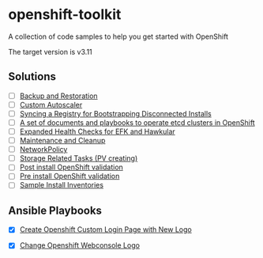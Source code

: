 # openshift-toolkit
A collection of code samples to help you get started with OpenShift

The target version is v3.11

## Solutions

* [ ] [Backup and Restoration](./backup_restore/)
* [ ] [Custom Autoscaler](./custom-autoscaler/)
* [ ] [Syncing a Registry for Bootstrapping Disconnected Installs](./disconnected_registry/)
* [ ] [A set of documents and playbooks to operate etcd clusters in OpenShift](./etcd-procedures)
* [ ] [Expanded Health Checks for EFK and Hawkular](./health_check/)
* [ ] [Maintenance and Cleanup](./maintenance_cleanup/)
* [ ] [NetworkPolicy](./networkpolicy/)
* [ ] [Storage Related Tasks (PV creating)](./storage/)
* [ ] [Post install OpenShift validation](./validation/)
* [ ] [Pre install OpenShift validation](./validation/)
* [ ] [Sample Install Inventories](./install/)

## Ansible Playbooks
* [x] [Create Openshift Custom Login Page with New Logo](./branding/ansible-playbook-openshift-custom-login-page/)
* [x] [Change Openshift Webconsole Logo](./branding/ansible-playbook-openshift-custom-webconsole-logo/)

